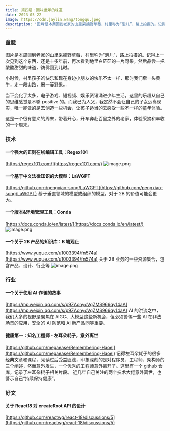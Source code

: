 ```yaml
---
title: 第四期：回味童年的味道
date: 2023-05-22
image: https://cdn.jaylin.wang/tongqu.jpeg
description: '图片是本周回到老家的山里采摘野草莓，村里称为“泡儿”，路上拍摄的。记得上一次见到这个东西，还是十多年前，再次看到地里白茫茫的一片野果，然后品尝一把酸酸甜甜的味道，彷佛回到儿时'
---
```


### 童趣

图片是本周回到老家的山里采摘野草莓，村里称为“泡儿”，路上拍摄的。记得上一次见到这个东西，还是十多年前，再次看到地里白茫茫的一片野果，然后品尝一把酸酸甜甜的味道，彷佛回到儿时。

小时候，村里孩子的快乐和现在身边小朋友的快乐不太一样，那时我们牵一头黄牛，走一段山路，采一篓野果...

当下变化了太多，电子游戏、短视频、娱乐资讯涌进少年生活，这里的乐趣从自己的思维感觉是不够 positive 的。而我已为人父，我定然不会让自己的子女远离现实，唯一能做的是去创造一些机会，让孩子适当的去感受一些不一样的童年体验。

这是一个很有意义的周末，带着开心，开车奔赴百里之外的老家，体验采摘和丰收的一个周末。

### 技术

#### 一个强大的正则在线编辑工具：Regex101

[https://regex101.com/](https://regex101.com/)
![image.png](https://cdn.nlark.com/yuque/0/2023/png/86774/1684767599005-d3c31db2-269a-4717-b878-c383a52f424f.png#averageHue=%23e4e4e4&clientId=u0c467256-cd1b-4&from=paste&height=719&id=ucdcf94fe&originHeight=1438&originWidth=3430&originalType=binary&ratio=2&rotation=0&showTitle=false&size=348400&status=done&style=none&taskId=u6559b2f6-3124-4e48-95b1-a2318d90387&title=&width=1715)

#### 一个基于中文法律知识的大模型：LaWGPT

[https://github.com/pengxiao-song/LaWGPT](https://github.com/pengxiao-song/LaWGPT)
基于垂直领域的模型或组织的模型，对于 2B 的价值可能会更大。

#### 一个版本&环境管理工具：Conda

[https://docs.conda.io/en/latest/](https://docs.conda.io/en/latest/)
![image.png](https://cdn.nlark.com/yuque/0/2023/png/86774/1684769583934-25bc5ec2-5e53-42a2-926d-242fa8a71065.png#averageHue=%23060606&clientId=u0c467256-cd1b-4&from=paste&height=881&id=u799db245&originHeight=1762&originWidth=2308&originalType=binary&ratio=2&rotation=0&showTitle=false&size=484198&status=done&style=none&taskId=u206dab42-5de1-4881-a5cf-286fe072835&title=&width=1154)

#### 一个关于 2B 产品的知识库：B 端观止

[https://www.yuque.com/u1003394/fn574a](https://www.yuque.com/u1003394/fn574a)
关于 2B 业务的一些资源集合，包含产品、设计、行业等
![image.png](https://cdn.nlark.com/yuque/0/2023/png/86774/1684769969679-f19021a9-f1d7-430f-8116-d3146566f02f.png#averageHue=%23ebebeb&clientId=u0c467256-cd1b-4&from=paste&height=857&id=u65c4c805&originHeight=1714&originWidth=3390&originalType=binary&ratio=2&rotation=0&showTitle=false&size=487733&status=done&style=none&taskId=u18f6246b-a7bc-420d-8d30-30f9adca185&title=&width=1695)

### 行业

#### 一个关于使用 AI 诈骗的故事

[https://mp.weixin.qq.com/s/p9ZAonyoVgZMS966qy14aA](https://mp.weixin.qq.com/s/p9ZAonyoVgZMS966qy14aA)
AI 的洪流之中， 我们大多的视野是聚焦在 AIGC、大模型这些新机会，但必须警惕一些 AI 在非法场景的应用，安全的 AI 防范和 AI 新产品同等重要。

#### 健康第一：知名工程师 - 左耳朵耗子，意外离世

[https://github.com/megaease/Remembering-Haoel](https://github.com/megaease/Remembering-Haoel)
记得左耳朵耗子的很多经典文章和课程，阅读过后受益匪浅，印象深刻的是对程序员、工程师、架构师的三个阐述，然而意外发生，一个优秀的工程师意外离开了。这里有一个 github 仓库，记录了左耳朵耗子相关片段。
近几年自己关注的两个技术大佬意外离世，也警示自己“持续保持健康”。

### 好文

#### 关于 React18 对 createRoot API 的设计

[https://github.com/reactwg/react-18/discussions/5](https://github.com/reactwg/react-18/discussions/5)
